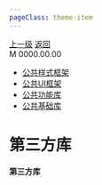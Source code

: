 ```yaml
---
pageClass: theme-item
---
```

<div class="extend-header">
    <div class="info">
        <div class="record">
            <a class="back" href="./">上一级</a>
            <a class="back" href="./">返回</a>
        </div>        
        <div class="mini">
            <span>M 0000.00.00</span>
        </div>
    </div>
    <div class="content"><div class="custom-block children"><ul><li><a href="/frontend/layerBusiness/systemBusiness/libraryThird/frameworkStyle">公共样式框架</a></li><li><a href="/frontend/layerBusiness/systemBusiness/libraryThird/frameworkUI">公共UI框架</a></li><li><a href="/frontend/layerBusiness/systemBusiness/libraryThird/function">公共功能库</a></li><li><a href="/frontend/layerBusiness/systemBusiness/libraryThird/basic">公共基础库</a></li></ul></div></div>
</div>
<div class="content-header">
<h1>第三方库</h1><strong>第三方库</strong>
</div>

